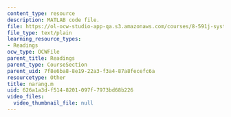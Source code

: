 ```yaml
---
content_type: resource
description: MATLAB code file.
file: https://ol-ocw-studio-app-qa.s3.amazonaws.com/courses/8-591j-systems-biology-fall-2004/626a1a3df5148201097f7973bd68b226_narang.m
file_type: text/plain
learning_resource_types:
- Readings
ocw_type: OCWFile
parent_title: Readings
parent_type: CourseSection
parent_uid: 7f8e6ba8-8e19-22a3-f3a4-87a8fecefc6a
resourcetype: Other
title: narang.m
uid: 626a1a3d-f514-8201-097f-7973bd68b226
video_files:
  video_thumbnail_file: null
---
```

